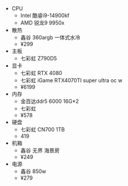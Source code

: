 - CPU
	- Intel 酷睿i9-14900kf
	- AMD 锐龙9 9950x
- 散热
	- 鑫谷 360argb 一体式水冷
	- ¥299
- 主板
	- 七彩虹 Z790D5
- 显卡
	- 七彩虹 RTX 4080
	- 七彩虹 iGame RTX4070TI super ultra oc w
	- ¥6199
- 内存
	- 金百达ddr5 6000 16G\*2
	- 七彩虹
	- ¥578
- 硬盘
	- 七彩虹 CN700 1TB
	- 419
- 机箱
	- 鑫谷 无界 海景房
	- ¥249
- 电源
	- 鑫谷 850w
	- ¥279
